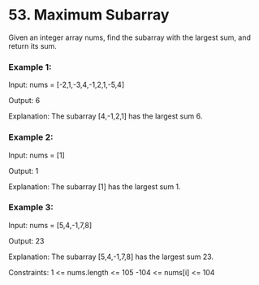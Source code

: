 # 53. Maximum Subarray

Given an integer array nums, find the subarray with the largest sum, and return
its sum.

### Example 1:

Input: nums = [-2,1,-3,4,-1,2,1,-5,4]

Output: 6

Explanation: The subarray [4,-1,2,1] has the largest sum 6.

### Example 2:

Input: nums = [1]

Output: 1

Explanation: The subarray [1] has the largest sum 1.

### Example 3:

Input: nums = [5,4,-1,7,8]

Output: 23

Explanation: The subarray [5,4,-1,7,8] has the largest sum 23.

Constraints: 1 <= nums.length <= 105 -104 <= nums[i] <= 104
